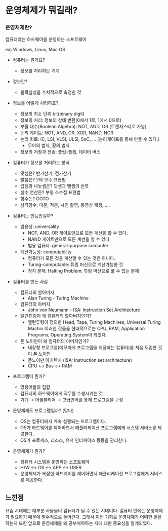 # 운영체제가 뭐길래?

### 운영체제란?

컴퓨터라는 하드웨어를 운영하는 소프트웨어

ex) Windows, Linux, Mac OS

- 컴퓨터는 뭔가요?
    - 정보를 처리하는 기계
- 정보란?
    - 불확실성을 수치적으로 측정한 것
- 정보를 어떻게 처리하죠?
    - 정보의 최소 단위 bit(binary digit)
    - 정보의 처리: 정보의 상태 변환(0에서 1로, 1에서 0으로)
    - 부울 대수(Boolean Algebra): NOT, AND, OR (트랜지스터로 가능)
    - 논리 게이트: NOT, AND, OR, XOR, NAND, NOR
    - 논리 회로: IC, LSI, VLSI, ULSI, SoC, … (논리게이트를 통해 만들 수 있다.)
        - 무어의 법칙, 황의 법칙
    - 정보의 저장과 전송: 플립-플롭, 데이터 버스
- 컴퓨터가 정보를 처리하는 방식
    - 덧셈은? 반가산기, 전가산기
    - 뺄셈은? 2의 보수 표현법
    - 곱셈과 나눗셈은? 덧셈과 뺼셈의 반복
    - 실수 연산은? 부동 소수점 표현법
    - 함수는? GOTO
    - 삼각함수, 미분, 적분, 사진 촬영, 동영상 재생, ….
- 컴퓨터는 만능인걸까?
    - 범용성: universality
        - NOT, AND, OR 게이트만으로 모든 계산을 할 수 있다.
        - NAND 게이트만으로 모든 계싼을 할 수 있다.
        - 범용 컴퓨터: general-purpose computer
    - 계산가능성: computability
        - 컴퓨터가 모든 것을 계산할 수 있는 것은 아니다.
        - Turing-computable: 튜링 머신으로 계산가능한 것
        - 정지 문제: Halting Problem: 튜링 머신으로 풀 수 없는 문제
- 컴퓨터를 만든 사람
    - 컴퓨터의 할아버지
        - Alan Turing - Turing Machine
    - 컴퓨터의 아버지
        - John von Neumann - ISA: Instruction Set Architecture
    - 앨런튜링이 왜 컴퓨터의 할아버지인가?
        - 앨런튜링이 정의한 Head, Tape, Turing Machines, Universal Turing Machin 이러한 것들을 현대적으로는 CPU, RAM, Application Programs, Operating System이 되었다.
    - 폰 노이만이 왜 컴퓨터의 아버지인가?
        - 내장형 프로그램(메모리에 프로그램을 저장하는 컴퓨터)를 처음 도입한 것이 폰 노이만
        - 폰노이만 아키텍처 (ISA: Instruction set architecture)
        - CPU ↔ Bus ↔ RAM
        
    
- 프로그램이 뭔가?
    - 명령어들의 집합
    - 컴퓨터의 하드웨어에게 직무를 수행시키는 것
    - 기계 → 어셈블리어 → 고급언어를 통해 프로그램을 구성
- 운영체제도 프로그램일까? (맞다)
    - OS는 컴퓨터에서 계속 실행되는 프로그램이다.
    - OS가 하드웨어를 제어하면서 애플리케이션 프로그램에게 시스템 서비스를 제공한다.
    - OS가 프로세스, 리소스, 유저 인터페이스 등등을 관리한다.
- 운영체제가 뭔가?
    - 컴퓨터 시스템을 운영하는 소프트웨어
    - H/W ↔ OS ↔ APP ↔ USER
    - 운영체제가 복잡한 하드웨어를 제어하면서 애플리케이션 프로그램에게 서비스를 제공한다.
    

## 느낀점

요즘 시대에는 대부분 사물들이 컴퓨터가 될 수 있는 시대이다. 컴퓨터 안에는 운영체제가 필요하기 때문에 필수적으로 들어간다. 그래서 이번 기회로 운영체제가 어떠한 일을 하는지 또한 앞으로 운영체제를 왜 공부해야하는 지에 대한 중요성을 알게되었다.
